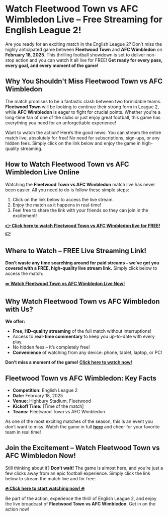 # Watch Fleetwood Town vs AFC Wimbledon Live – Free Streaming for English League 2!

Are you ready for an exciting match in the English League 2? Don’t miss the highly anticipated game between **Fleetwood Town** and **AFC Wimbledon** on **February 18, 2025**. This thrilling football showdown is set to deliver non-stop action and you can watch it all live for FREE! **Get ready for every pass, every goal, and every moment of the game!**

## Why You Shouldn't Miss Fleetwood Town vs AFC Wimbledon

The match promises to be a fantastic clash between two formidable teams. **Fleetwood Town** will be looking to continue their strong form in League 2, while **AFC Wimbledon** is eager to fight for crucial points. Whether you're a long-time fan of one of the clubs or just enjoy great football, this game has everything you need for an unforgettable experience!

Want to watch the action? Here’s the good news: You can stream the entire match live, absolutely for free! No need for subscriptions, sign-ups, or any hidden fees. Simply click on the link below and enjoy the game in high-quality streaming.

## How to Watch Fleetwood Town vs AFC Wimbledon Live Online

Watching the **Fleetwood Town vs AFC Wimbledon** match live has never been easier. All you need to do is follow these simple steps:

1. Click on the link below to access the live stream.
2. Enjoy the match as it happens in real-time!
3. Feel free to share the link with your friends so they can join in the excitement!

[**👉 Click here to watch Fleetwood Town vs AFC Wimbledon live for FREE! 👉**](https://tinyurl.com/livestreamfreeo?st=Fleetwood+Town+vs+AFC+Wimbledon&si=gh)

## Where to Watch – FREE Live Streaming Link!

**Don’t waste any time searching around for paid streams – we’ve got you covered with a FREE, high-quality live stream link.** Simply click below to access the match:

[➡️ **Watch Fleetwood Town vs AFC Wimbledon Live Now!**](https://tinyurl.com/livestreamfreeo?st=Fleetwood+Town+vs+AFC+Wimbledon&si=gh)

## Why Watch Fleetwood Town vs AFC Wimbledon with Us?

**We offer:**

- **Free, HD-quality streaming** of the full match without interruptions!
- Access to **real-time commentary** to keep you up-to-date with every play.
- No hidden fees – It’s completely free!
- **Convenience** of watching from any device: phone, tablet, laptop, or PC!

**Don’t miss a moment of the game! [Click here to watch now!](https://tinyurl.com/livestreamfreeo?st=Fleetwood+Town+vs+AFC+Wimbledon&si=gh)**

## Fleetwood Town vs AFC Wimbledon: Key Facts

- **Competition:** English League 2
- **Date:** February 18, 2025
- **Venue:** Highbury Stadium, Fleetwood
- **Kickoff Time:** [Time of the match]
- **Teams:** Fleetwood Town vs AFC Wimbledon

As one of the most exciting matches of the season, this is an event you don’t want to miss. Watch the game in full [**here**](https://tinyurl.com/livestreamfreeo?st=Fleetwood+Town+vs+AFC+Wimbledon&si=gh) and cheer for your favorite team in real time!

## Join the Excitement – Watch Fleetwood Town vs AFC Wimbledon Now!

Still thinking about it? **Don’t wait!** The game is almost here, and you’re just a few clicks away from an epic football experience. Simply click the link below to stream the match live and for free:

[**🔥 Click here to start watching now! 🔥**](https://tinyurl.com/livestreamfreeo?st=Fleetwood+Town+vs+AFC+Wimbledon&si=gh)

Be part of the action, experience the thrill of English League 2, and enjoy the live broadcast of **Fleetwood Town vs AFC Wimbledon**. Get in on the action now!
